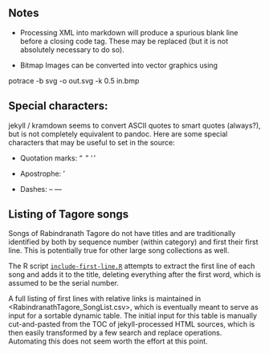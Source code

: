 
## Notes

- Processing XML into markdown will produce a spurious blank line
  before a closing code tag. These may be replaced (but it is not 
  absolutely necessary to do so).

- Bitmap Images can be converted into vector graphics using

potrace -b svg -o out.svg -k 0.5 in.bmp 


## Special characters:

jekyll / kramdown seems to convert ASCII quotes to smart quotes
(always?), but is not completely equivalent to pandoc. Here are some
special characters that may be useful to set in the source:

- Quotation marks: “  ”  ‘ ’

- Apostrophe: ’

- Dashes: –	—


## Listing of Tagore songs

Songs of Rabindranath Tagore do not have titles and are traditionally
identified by both by sequence number (within category) and first
their first line. This is potentially true for other large song
collections as well.

The R script [`include-first-line.R`](include-first-line.R) attempts
to extract the first line of each song and adds it to the title,
deleting everything after the first word, which is assumed to be the
serial number.
 
A full listing of first lines with relative links is maintained in
<RabindranathTagore_SongList.csv>, which is eventually meant to serve
as input for a sortable dynamic table. The initial input for this
table is manually cut-and-pasted from the TOC of jekyll-processed HTML
sources, which is then easily transformed by a few search and replace
operations. Automating this does not seem worth the effort at this
point.
